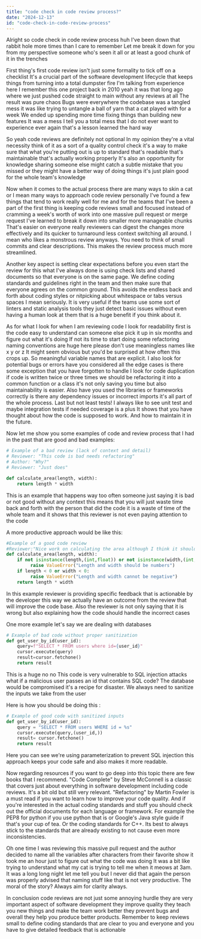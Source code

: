 ```yaml
---
title: "code check in code review process?"
date: "2024-12-13"
id: "code-check-in-code-review-process"
---
```


Alright so code check in code review process huh I've been down that rabbit hole more times than I care to remember Let me break it down for you from my perspective someone who's seen it all or at least a good chunk of it in the trenches

First thing's first code review isn't just some formality to tick off on a checklist It's a crucial part of the software development lifecycle that keeps things from turning into a total dumpster fire I'm talking from experience here I remember this one project back in 2010 yeah it was that long ago where we just pushed code straight to main without any reviews at all The result was pure chaos Bugs were everywhere the codebase was a tangled mess it was like trying to untangle a ball of yarn that a cat played with for a week We ended up spending more time fixing things than building new features It was a mess I tell you a total mess that I do not ever want to experience ever again that's a lesson learned the hard way

So yeah code reviews are definitely not optional In my opinion they're a vital necessity think of it as a sort of a quality control check it's a way to make sure that what you're putting out is up to standard that's readable that's maintainable that's actually working properly It's also an opportunity for knowledge sharing someone else might catch a subtle mistake that you missed or they might have a better way of doing things it's just plain good for the whole team's knowledge

Now when it comes to the actual process there are many ways to skin a cat or I mean many ways to approach code review personally I've found a few things that tend to work really well for me and for the teams that I've been a part of the first thing is keeping code reviews small and focused instead of cramming a week's worth of work into one massive pull request or merge request I've learned to break it down into smaller more manageable chunks That's easier on everyone really reviewers can digest the changes more effectively and its quicker to turnaround less context switching all around. I mean who likes a monstrous review anyways. You need to think of small commits and clear descriptions. This makes the review process much more streamlined.

Another key aspect is setting clear expectations before you even start the review for this what I've always done is using check lists and shared documents so that everyone is on the same page. We define coding standards and guidelines right in the team and then make sure that everyone agrees on the common ground. This avoids the endless back and forth about coding styles or nitpicking about whitespace or tabs versus spaces I mean seriously. It is very useful if the teams use some sort of linters and static analysis tools they just detect basic issues without even having a human look at them that is a huge benefit if you think about it.

As for what I look for when I am reviewing code I look for readability first is the code easy to understand can someone else pick it up in six months and figure out what it's doing If not its time to start doing some refactoring naming conventions are huge here please don't use meaningless names like x y or z It might seem obvious but you'd be surprised at how often this crops up. So meaningful variable names that are explicit. I also look for potential bugs or errors have you considered all the edge cases is there some exception that you have forgotten to handle I look for code duplication if code is written twice or three times we should be refactoring it into a common function or a class it's not only saving you time but also maintainability is easier. Also have you used the libraries or frameworks correctly is there any dependency issues or incorrect imports it's all part of the whole process. Last but not least tests! I always like to see unit test and maybe integration tests if needed coverage is a plus It shows that you have thought about how the code is supposed to work. And how to maintain it in the future.

Now let me show you some examples of code and review process that I had in the past that are good and bad examples:

```python
# Example of a bad review (lack of context and detail)
# Reviewer: "This code is bad needs refactoring"
# Author: "Why?"
# Reviewer: "Just does"

def calculate_area(length, width):
    return length * width
```

This is an example that happens way too often someone just saying it is bad or not good without any context this means that you will just waste time back and forth with the person that did the code it is a waste of time of the whole team and it shows that this reviewer is not even paying attention to the code

A more productive approach would be like this:
```python
#Example of a good code review
#Reviewer:"Nice work on calculating the area although I think it should handle invalid values like negative ones or non number values how about we add some handling for that"
def calculate_area(length, width):
    if not isinstance(length,(int,float)) or not isinstance(width,(int,float)):
         raise ValueError("Length and width should be numbers")
    if length < 0 or width < 0:
         raise ValueError("Length and width cannot be negative")
    return length * width
```
In this example reviewer is providing specific feedback that is actionable by the developer this way we actually have an outcome from the review that will improve the code base. Also the reviewer is not only saying that it is wrong but also explaining how the code should handle the incorrect cases

One more example let's say we are dealing with databases
```python
# Example of bad code without proper sanitization
def get_user_by_id(user_id):
    query=f"SELECT * FROM users where id={user_id}"
    cursor.execute(query)
    result=cursor.fetchone()
    return result
```
This is a huge no no This code is very vulnerable to SQL injection attacks what if a malicious user passes an id that contains SQL code? The database would be compromised it's a recipe for disaster. We always need to sanitize the inputs we take from the user

Here is how you should be doing this :

```python
# Example of good code with sanitized inputs
def get_user_by_id(user_id):
    query = "SELECT * FROM users WHERE id = %s"
    cursor.execute(query,(user_id,))
    result= cursor.fetchone()
    return result
```
Here you can see we're using parameterization to prevent SQL injection this approach keeps your code safe and also makes it more readable.

Now regarding resources if you want to go deep into this topic there are few books that I recommend. "Code Complete" by Steve McConnell is a classic that covers just about everything in software development including code reviews. It's a bit old but still very relevant. "Refactoring" by Martin Fowler is a must read if you want to learn how to improve your code quality. And if you're interested in the actual coding standards and stuff you should check out the official documents for each language or framework. For example the PEP8 for python if you use python that is or Google's Java style guide if that's your cup of tea. Or the coding standards for C++. Its best to always stick to the standards that are already existing to not cause even more inconsistencies.

Oh one time I was reviewing this massive pull request and the author decided to name all the variables after characters from their favorite show it took me an hour just to figure out what the code was doing It was a bit like trying to understand what my cat is trying to tell me when it meows at 3am. It was a long long night let me tell you but I never did that again the person was properly advised that naming stuff like that is not very productive. The moral of the story? Always aim for clarity always.

In conclusion code reviews are not just some annoying hurdle they are very important aspect of software development they improve quality they teach you new things and make the team work better they prevent bugs and overall they help you produce better products.
Remember to keep reviews small to define coding standards that are clear to you and everyone and you have to give detailed feedback that is actionable
